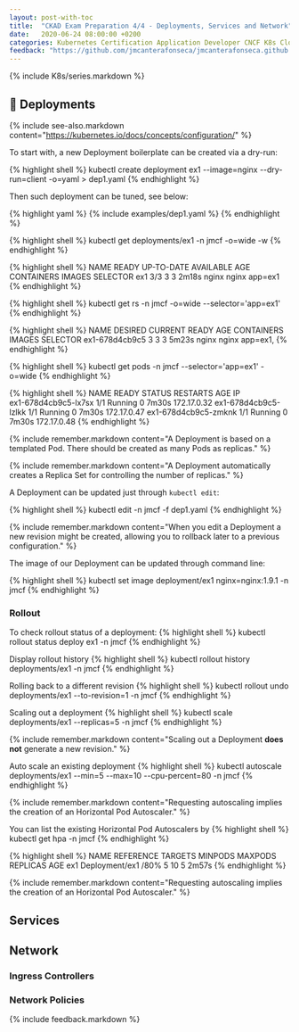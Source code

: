 ```yaml
---
layout: post-with-toc
title:  "CKAD Exam Preparation 4/4 - Deployments, Services and Network"
date:   2020-06-24 08:00:00 +0200
categories: Kubernetes Certification Application Developer CNCF K8s Cloud Native Computing CKAD Linux Foundation deployments services
feedback: "https://github.com/jmcanterafonseca/jmcanterafonseca.github.io/issues/4"
---
```


{% include K8s/series.markdown %}

## 🧱 Deployments

{% include see-also.markdown content="https://kubernetes.io/docs/concepts/configuration/" %}

To start with, a new Deployment boilerplate can be created via a dry-run:

{% highlight shell %}
kubectl create deployment ex1 --image=nginx  --dry-run=client -o=yaml > dep1.yaml
{% endhighlight %}

Then such deployment can be tuned, see below:

{% highlight yaml %}
{% include examples/dep1.yaml %}
{% endhighlight %}

{% highlight shell %}
kubectl get deployments/ex1 -n jmcf -o=wide -w
{% endhighlight %}

{% highlight shell %}
NAME   READY   UP-TO-DATE   AVAILABLE   AGE     CONTAINERS   IMAGES   SELECTOR
ex1    3/3     3            3           2m18s   nginx        nginx    app=ex1
{% endhighlight %}

{% highlight shell %}
kubectl get rs -n jmcf -o=wide --selector='app=ex1'
{% endhighlight %}

{% highlight shell %}
NAME             DESIRED   CURRENT   READY   AGE     CONTAINERS   IMAGES   SELECTOR
ex1-678d4cb9c5   3         3         3       5m23s   nginx        nginx    app=ex1,
{% endhighlight %}

{% highlight shell %}
kubectl get pods -n jmcf --selector='app=ex1' -o=wide
{% endhighlight %}

{% highlight shell %}
NAME                   READY   STATUS    RESTARTS   AGE     IP            
ex1-678d4cb9c5-lx7sx   1/1     Running   0          7m30s   172.17.0.32
ex1-678d4cb9c5-lzlkk   1/1     Running   0          7m30s   172.17.0.47
ex1-678d4cb9c5-zmknk   1/1     Running   0          7m30s   172.17.0.48
{% endhighlight %}

{% include remember.markdown content="A Deployment is based on a templated Pod. There should be created as many Pods as replicas." %}

{% include remember.markdown content="A Deployment automatically creates a Replica Set for controlling the number of replicas." %}

A Deployment can be updated just through `kubectl edit`:

{% highlight shell %}
kubectl edit -n jmcf -f dep1.yaml
{% endhighlight %}

{% include remember.markdown content="When you edit a Deployment a new revision might be created, allowing you to rollback later to a previous configuration." %}

The image of our Deployment can be updated through command line:

{% highlight shell %}
kubectl set image deployment/ex1 nginx=nginx:1.9.1 -n jmcf
{% endhighlight %}

### Rollout

To check rollout status of a deployment: 
{% highlight shell %}
kubectl rollout status deploy ex1 -n jmcf
{% endhighlight %}

Display rollout history
{% highlight shell %}
kubectl rollout history deployments/ex1 -n jmcf
{% endhighlight %}

Rolling back to a different revision
{% highlight shell %}
kubectl rollout undo deployments/ex1 --to-revision=1 -n jmcf
{% endhighlight %}

Scaling out a deployment
{% highlight shell %}
kubectl scale deployments/ex1 --replicas=5 -n jmcf
{% endhighlight %}

{% include remember.markdown content="Scaling out a Deployment **does not** generate a new revision." %}

Auto scale an existing deployment
{% highlight shell %}
kubectl autoscale deployments/ex1 --min=5 --max=10 --cpu-percent=80 -n jmcf
{% endhighlight %}

{% include remember.markdown content="Requesting autoscaling implies the creation of an Horizontal Pod Autoscaler." %}

You can list the existing Horizontal Pod Autoscalers by
{% highlight shell %}
kubectl get hpa -n jmcf
{% endhighlight %}

{% highlight shell %}
NAME   REFERENCE        TARGETS         MINPODS   MAXPODS   REPLICAS   AGE
ex1    Deployment/ex1   <unknown>/80%   5         10        5          2m57s
{% endhighlight %}

{% include remember.markdown content="Requesting autoscaling implies the creation of an Horizontal Pod Autoscaler." %}

## Services


## Network

### Ingress Controllers

### Network Policies


{% include feedback.markdown %}
